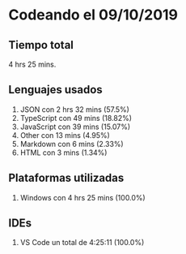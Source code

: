 # Codeando el 09/10/2019

## Tiempo total
4 hrs 25 mins.

## Lenguajes usados
1. JSON con 2 hrs 32 mins (57.5%)
1. TypeScript con 49 mins (18.82%)
1. JavaScript con 39 mins (15.07%)
1. Other con 13 mins (4.95%)
1. Markdown con 6 mins (2.33%)
1. HTML con 3 mins (1.34%)

## Plataformas utilizadas
1. Windows con 4 hrs 25 mins (100.0%)

## IDEs
1. VS Code un total de 4:25:11 (100.0%)
